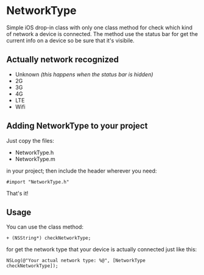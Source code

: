 # NetworkType
Simple iOS drop-in class with only one class method for check which kind of network a device is connected. 
The method use the status bar for get the current info on a device so be sure that it's visibile.

## Actually network recognized
- Unknown _(this happens when the status bar is hidden)_
- 2G
- 3G
- 4G
- LTE
- Wifi


## Adding NetworkType to your project 

Just copy the files:

- NetworkType.h
- NetworkType.m

in your project; then include the header wherever you need:

	#import "NetworkType.h" 
    
That's it!


## Usage
You can use the class method:

	+ (NSString*) checkNetworkType;

for get the network type that your device is actually connected just like this:

	NSLog(@"Your actual network type: %@", [NetworkType checkNetworkType]);






